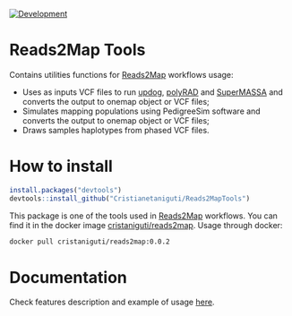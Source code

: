 [![Development](https://img.shields.io/badge/development-active-blue.svg)](https://img.shields.io/badge/development-active-blue.svg)

# Reads2Map Tools

Contains utilities functions for [Reads2Map](https://github.com/Cristianetaniguti/Reads2Map) workflows usage:

- Uses as inputs VCF files to run [updog](https://github.com/dcgerard/updog), [polyRAD](https://github.com/lvclark/polyRAD) and [SuperMASSA](https://bitbucket.org/orserang/supermassa.git/src) and converts the output to onemap object or VCF files;
- Simulates mapping populations using PedigreeSim software and converts the output to onemap object or VCF files;
- Draws samples haplotypes from phased VCF files.

# How to install

```R
install.packages("devtools")
devtools::install_github("Cristianetaniguti/Reads2MapTools")
```

This package is one of the tools used in [Reads2Map](https://github.com/Cristianetaniguti/Reads2Map) workflows. You can find it in the docker image [cristaniguti/reads2map](https://hub.docker.com/repository/docker/cristaniguti/reads2map). Usage through docker:

```bash
docker pull cristaniguti/reads2map:0.0.2
```

# Documentation

Check features description and example of usage [here](https://cristianetaniguti.github.io/Tutorials/Reads2MapTools/Simulations.html).

